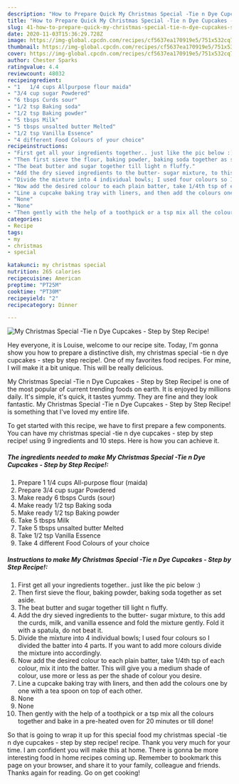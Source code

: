 ```yaml
---
description: "How to Prepare Quick My Christmas Special -Tie n Dye Cupcakes - Step by Step Recipe!"
title: "How to Prepare Quick My Christmas Special -Tie n Dye Cupcakes - Step by Step Recipe!"
slug: 41-how-to-prepare-quick-my-christmas-special-tie-n-dye-cupcakes-step-by-step-recipe
date: 2020-11-03T15:36:29.728Z
image: https://img-global.cpcdn.com/recipes/cf5637ea170919e5/751x532cq70/my-christmas-special-tie-n-dye-cupcakes-step-by-step-recipe-recipe-main-photo.jpg
thumbnail: https://img-global.cpcdn.com/recipes/cf5637ea170919e5/751x532cq70/my-christmas-special-tie-n-dye-cupcakes-step-by-step-recipe-recipe-main-photo.jpg
cover: https://img-global.cpcdn.com/recipes/cf5637ea170919e5/751x532cq70/my-christmas-special-tie-n-dye-cupcakes-step-by-step-recipe-recipe-main-photo.jpg
author: Chester Sparks
ratingvalue: 4.4
reviewcount: 48032
recipeingredient:
- "1   1/4 cups Allpurpose flour maida"
- "3/4 cup sugar Powdered"
- "6 tbsps Curds sour"
- "1/2 tsp Baking soda"
- "1/2 tsp Baking powder"
- "5 tbsps Milk"
- "5 tbsps unsalted butter Melted"
- "1/2 tsp Vanilla Essence"
- "4 different Food Colours of your choice"
recipeinstructions:
- "First get all your ingredients together.. just like the pic below :)"
- "Then first sieve the flour, baking powder, baking soda together as set aside."
- "The beat butter and sugar together till light n fluffy."
- "Add the dry sieved ingredients to the butter- sugar mixture, to this add the curds, milk, and vanilla essence and fold the mixture gently. Fold it with a spatula, do not beat it."
- "Divide the mixture into 4 individual bowls; I used four colours so I divided the batter into 4 parts. If you want to add more colours divide the mixture into accordingly."
- "Now add the desired colour to each plain batter, take 1/4th tsp of each colour, mix it into the batter. This will give you a medium shade of colour, use more or less as per the shade of colour you desire."
- "Line a cupcake baking tray with liners, and then add the colours one by one with a tea spoon on top of each other."
- "None"
- "None"
- "Then gently with the help of a toothpick or a tsp mix all the colours together and bake in a pre-heated oven for 20 minutes or till done!"
categories:
- Recipe
tags:
- my
- christmas
- special

katakunci: my christmas special 
nutrition: 265 calories
recipecuisine: American
preptime: "PT25M"
cooktime: "PT30M"
recipeyield: "2"
recipecategory: Dinner

---
```



![My Christmas Special -Tie n Dye Cupcakes - Step by Step Recipe!](https://img-global.cpcdn.com/recipes/cf5637ea170919e5/751x532cq70/my-christmas-special-tie-n-dye-cupcakes-step-by-step-recipe-recipe-main-photo.jpg)

Hey everyone, it is Louise, welcome to our recipe site. Today, I'm gonna show you how to prepare a distinctive dish, my christmas special -tie n dye cupcakes - step by step recipe!. One of my favorites food recipes. For mine, I will make it a bit unique. This will be really delicious.

My Christmas Special -Tie n Dye Cupcakes - Step by Step Recipe! is one of the most popular of current trending foods on earth. It is enjoyed by millions daily. It's simple, it's quick, it tastes yummy. They are fine and they look fantastic. My Christmas Special -Tie n Dye Cupcakes - Step by Step Recipe! is something that I've loved my entire life.




To get started with this recipe, we have to first prepare a few components. You can have my christmas special -tie n dye cupcakes - step by step recipe! using 9 ingredients and 10 steps. Here is how you can achieve it.

<!--inarticleads1-->

##### The ingredients needed to make My Christmas Special -Tie n Dye Cupcakes - Step by Step Recipe!:

1. Prepare 1   1/4 cups All-purpose flour (maida)
1. Prepare 3/4 cup sugar Powdered
1. Make ready 6 tbsps Curds (sour)
1. Make ready 1/2 tsp Baking soda
1. Make ready 1/2 tsp Baking powder
1. Take 5 tbsps Milk
1. Take 5 tbsps unsalted butter Melted
1. Take 1/2 tsp Vanilla Essence
1. Take 4 different Food Colours of your choice




<!--inarticleads2-->

##### Instructions to make My Christmas Special -Tie n Dye Cupcakes - Step by Step Recipe!:

1. First get all your ingredients together.. just like the pic below :)
1. Then first sieve the flour, baking powder, baking soda together as set aside.
1. The beat butter and sugar together till light n fluffy.
1. Add the dry sieved ingredients to the butter- sugar mixture, to this add the curds, milk, and vanilla essence and fold the mixture gently. Fold it with a spatula, do not beat it.
1. Divide the mixture into 4 individual bowls; I used four colours so I divided the batter into 4 parts. If you want to add more colours divide the mixture into accordingly.
1. Now add the desired colour to each plain batter, take 1/4th tsp of each colour, mix it into the batter. This will give you a medium shade of colour, use more or less as per the shade of colour you desire.
1. Line a cupcake baking tray with liners, and then add the colours one by one with a tea spoon on top of each other.
1. None
1. None
1. Then gently with the help of a toothpick or a tsp mix all the colours together and bake in a pre-heated oven for 20 minutes or till done!




So that is going to wrap it up for this special food my christmas special -tie n dye cupcakes - step by step recipe! recipe. Thank you very much for your time. I am confident you will make this at home. There is gonna be more interesting food in home recipes coming up. Remember to bookmark this page on your browser, and share it to your family, colleague and friends. Thanks again for reading. Go on get cooking!
